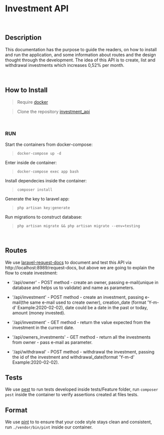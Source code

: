 # Investment API

&nbsp;
## Description

This documentation has the purpose to guide the readers, on how to install and run the application, and some information about routes and the design thought through the development.
The idea of this API is to create, list and withdrawal investments which increases 0,52% per month.

&nbsp;
## How to Install

> Require [docker](https://docs.docker.com/get-docker/)

> Clone the repository [investment_api](https://github.com/bruno-holanda15/investment_api/tree/development)

&nbsp;
### RUN
Start the containers from docker-compose:
> `docker-compose up -d`

Enter inside de container:
> `docker-compose exec app bash` 

Install dependecies inside the container:
> `composer install` 

Generate the key to laravel app:
> `php artisan key:generate` 

Run migrations to construct database:
> `php artisan migrate && php artisan migrate --env=testing`

&nbsp;
## Routes
We use [laravel-request-docs](https://github.com/rakutentech/laravel-request-docs) to document and test this API via http://localhost:8989/request-docs, but above we are going to explain the flow to create investment:

- '/api/owner' - POST method - create an owner, passing e-mail(unique in database and helps us to validate) and name as parameters.

- '/api/investment' - POST method - create an investment, passing e-mail(the same e-mail used to create owner), creation_date (format 'Y-m-d' Example:2020-02-02), date could be a date in the past or today, amount (money invested).

- '/api/investment' - GET method - return the value expected from the investment in the current date.

- '/api/owners_investments' - GET method - return all the investments from owner - pass e-mail as parameter.

- '/api/withdrawal' - POST method - withdrawal the investment, passing the id of the investment and withdrawal_date(format 'Y-m-d' Example:2020-02-02).

## Tests
We use [pest](https://pestphp.com/docs/installation) to run tests developed inside tests/Feature folder,
run `composer pest` inside the container to verify assertions created at files tests.

## Format
We use [pint](https://laravel.com/docs/9.x/pint) to to ensure that your code style stays clean and consistent, run
`./vendor/bin/pint` inside our container.





